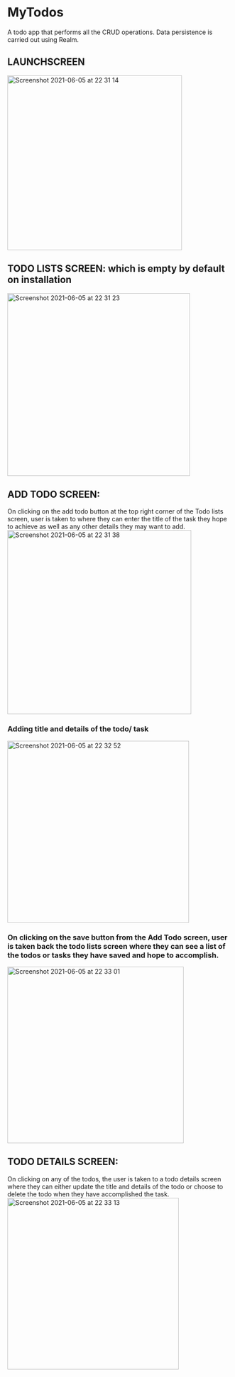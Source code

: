 # MyTodos
A todo app that performs all the CRUD operations. Data persistence is carried out using Realm.


## LAUNCHSCREEN 
<img width="393" alt="Screenshot 2021-06-05 at 22 31 14" src="https://user-images.githubusercontent.com/69020285/120906030-18c14480-c64e-11eb-8591-44f8668a9bad.png">


## TODO LISTS SCREEN: which is empty by default on installation
<img width="411" alt="Screenshot 2021-06-05 at 22 31 23" src="https://user-images.githubusercontent.com/69020285/120906033-1bbc3500-c64e-11eb-9858-6d3a87697d0b.png">

## ADD TODO SCREEN:
On clicking on the add todo button at the top right corner of the Todo lists screen, user is taken to where they can enter the title of the task they hope to achieve as well as any other details they may want to add.
<img width="414" alt="Screenshot 2021-06-05 at 22 31 38" src="https://user-images.githubusercontent.com/69020285/120906037-1f4fbc00-c64e-11eb-9bfe-1c7095e3ae3b.png">

### Adding title and details of the todo/ task
<img width="409" alt="Screenshot 2021-06-05 at 22 32 52" src="https://user-images.githubusercontent.com/69020285/120906038-21b21600-c64e-11eb-9777-aad4432634fa.png">

### On clicking on the save button from the Add Todo screen, user is taken back the todo lists screen where they can see a list of the todos or tasks they have saved and hope to accomplish.
<img width="397" alt="Screenshot 2021-06-05 at 22 33 01" src="https://user-images.githubusercontent.com/69020285/120906039-24147000-c64e-11eb-9686-3bdb4f81723c.png">


## TODO DETAILS SCREEN:
On clicking on any of the todos, the user is taken to a todo details screen where they can either update the title and details of the todo or choose to delete the todo when they have accomplished the task.
<img width="386" alt="Screenshot 2021-06-05 at 22 33 13" src="https://user-images.githubusercontent.com/69020285/120906042-270f6080-c64e-11eb-8355-970805c5e12c.png">
